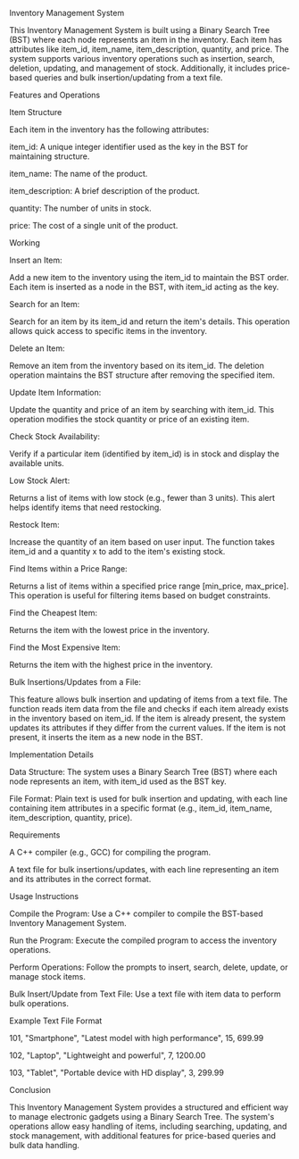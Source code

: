 Inventory Management System

This Inventory Management System is built using a Binary Search Tree (BST) where each node represents an item in the inventory. Each item has attributes like item_id, item_name, item_description, quantity, and price. The system supports various inventory operations such as insertion, search, deletion, updating, and management of stock. Additionally, it includes price-based queries and bulk insertion/updating from a text file.


Features and Operations

Item Structure

Each item in the inventory has the following attributes:


item_id: A unique integer identifier used as the key in the BST for maintaining structure.

item_name: The name of the product.

item_description: A brief description of the product.

quantity: The number of units in stock.

price: The cost of a single unit of the product.

Working

Insert an Item:


Add a new item to the inventory using the item_id to maintain the BST order.
Each item is inserted as a node in the BST, with item_id acting as the key.

Search for an Item:

Search for an item by its item_id and return the item's details.
This operation allows quick access to specific items in the inventory.

Delete an Item:


Remove an item from the inventory based on its item_id.
The deletion operation maintains the BST structure after removing the specified item.

Update Item Information:


Update the quantity and price of an item by searching with item_id.
This operation modifies the stock quantity or price of an existing item.

Check Stock Availability:

Verify if a particular item (identified by item_id) is in stock and display the available units.

Low Stock Alert:

Returns a list of items with low stock (e.g., fewer than 3 units).
This alert helps identify items that need restocking.

Restock Item:

Increase the quantity of an item based on user input.
The function takes item_id and a quantity x to add to the item's existing stock.

Find Items within a Price Range:

Returns a list of items within a specified price range [min_price, max_price].
This operation is useful for filtering items based on budget constraints.

Find the Cheapest Item:

Returns the item with the lowest price in the inventory.

Find the Most Expensive Item:

Returns the item with the highest price in the inventory.

Bulk Insertions/Updates from a File:

This feature allows bulk insertion and updating of items from a text file.
The function reads item data from the file and checks if each item already exists in the inventory based on item_id.
If the item is already present, the system updates its attributes if they differ from the current values.
If the item is not present, it inserts the item as a new node in the BST.

Implementation Details

Data Structure: The system uses a Binary Search Tree (BST) where each node represents an item, with item_id used as the BST key.

File Format: Plain text is used for bulk insertion and updating, with each line containing item attributes in a specific format (e.g., item_id, item_name, item_description, quantity, price).


Requirements

A C++ compiler (e.g., GCC) for compiling the program.

A text file for bulk insertions/updates, with each line representing an item and its attributes in the correct format.


Usage Instructions

Compile the Program: Use a C++ compiler to compile the BST-based Inventory Management System.

Run the Program: Execute the compiled program to access the inventory operations.

Perform Operations: Follow the prompts to insert, search, delete, update, or manage stock items.

Bulk Insert/Update from Text File: Use a text file with item data to perform bulk operations.


Example Text File Format

101, "Smartphone", "Latest model with high performance", 15, 699.99

102, "Laptop", "Lightweight and powerful", 7, 1200.00

103, "Tablet", "Portable device with HD display", 3, 299.99


Conclusion

This Inventory Management System provides a structured and efficient way to manage electronic gadgets using a Binary Search Tree. The system's operations allow easy handling of items, including searching, updating, and stock management, with additional features for price-based queries and bulk data handling.






